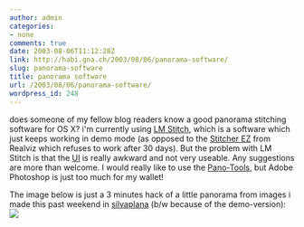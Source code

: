 ```yaml
---
author: admin
categories:
- none
comments: true
date: 2003-08-06T11:12:28Z
link: http://habi.gna.ch/2003/08/06/panorama-software/
slug: panorama-software
title: panorama software
url: /2003/08/06/panorama-software/
wordpress_id: 248
---
```


does someone of my fellow blog readers know a good panorama stitching software for OS X?
i'm currently using [LM Stitch](http://www.versiontracker.com/dyn/moreinfo/macosx/17359&mode=feedback), which is a software which just keeps working  in demo mode (as opposed to the [Stitcher EZ](http://www.realviz.com/products/stez/index.php) from Realviz which refuses to work after 30 days).
But the problem with LM Stitch is that the [UI](http://www.bernhardseefeld.ch/archives/000029.html) is really awkward and not very useable.
Any suggestions are more than welcome. I would really like to use the [Pano-Tools](http://www.panoguide.com/software/reviews/panotools_v21.html), but Adobe Photoshop is just too much for my wallet!

The image below is just a 3 minutes hack of a little panorama from images i made this past weekend in [silvaplana](http://www.silvaplana.ch/html/sleep/camp/camp.html) (b/w because of the demo-version):
[![](http://habi.gna.ch/blog/images/panorama-tm.jpg)](http://habi.gna.ch/blog/images/panorama.jpg)

